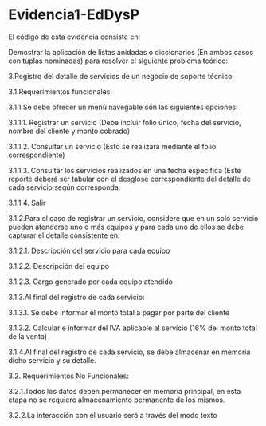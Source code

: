 # Evidencia1-EdDysP
El código de esta evidencia consiste en:

Demostrar la aplicación de listas anidadas o diccionarios (En ambos casos con tuplas 
nominadas) para resolver el siguiente problema teórico:

3.Registro del detalle de servicios de un negocio de soporte técnico

3.1.Requerimientos funcionales: 

3.1.1.Se debe ofrecer un menú navegable con las siguientes opciones: 

3.1.1.1. Registrar un servicio (Debe incluir folio único, fecha del servicio, nombre del 
cliente y monto cobrado) 

3.1.1.2. Consultar un servicio (Esto se realizará mediante el folio correspondiente)

3.1.1.3. Consultar los servicios realizados en una fecha específica (Este reporte deberá 
ser tabular con el desglose correspondiente del detalle de cada servicio según 
corresponda. 

3.1.1.4. Salir 

3.1.2.Para el caso de registrar un servicio, considere que en un solo servicio pueden atenderse 
uno o más equipos y para cada uno de ellos se debe capturar el detalle consistente en: 

3.1.2.1. Descripción del servicio para cada equipo 

3.1.2.2. Descripción del equipo 

3.1.2.3. Cargo generado por cada equipo atendido 

3.1.3.Al final del registro de cada servicio: 

3.1.3.1. Se debe informar el monto total a pagar por parte del cliente 

3.1.3.2. Calcular e informar del IVA aplicable al servicio (16% del monto total de la 
venta) 

3.1.4.Al final del registro de cada servicio, se debe almacenar en memoria dicho servicio y su 
detalle. 

3.2. Requerimientos No Funcionales: 

3.2.1.Todos los datos deben permanecer en memoria principal, en esta etapa no se requiere 
almacenamiento permanente de los mismos. 

3.2.2.La interacción con el usuario será a través del modo texto

